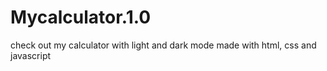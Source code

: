 # Mycalculator.1.0
 check out my calculator with light and dark mode made with html, css and javascript
